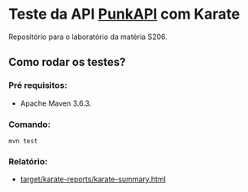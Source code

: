 # Teste da API [PunkAPI](https://punkapi.com/) com Karate

Repositório para o laboratório da matéria S206.

## Como rodar os testes?

### Pré requisitos:

- Apache Maven 3.6.3.

### Comando:

```
mvn test
```

### Relatório:

- [target/karate-reports/karate-summary.html](target/karate-reports/karate-summary.html)